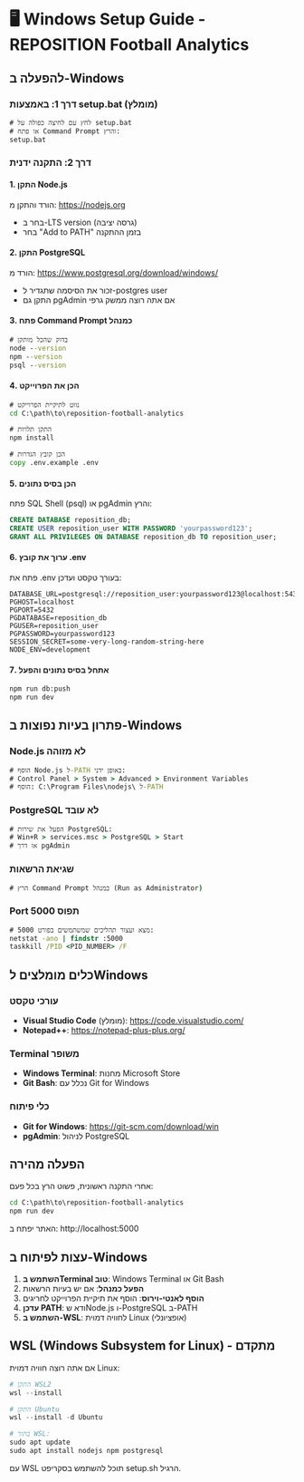 # 🖥️ Windows Setup Guide - REPOSITION Football Analytics

## להפעלה ב-Windows

### דרך 1: באמצעות setup.bat (מומלץ)
```cmd
# לחץ עם לחיצה כפולה על setup.bat
# או פתח Command Prompt והרץ:
setup.bat
```

### דרך 2: התקנה ידנית

#### 1. התקן Node.js
הורד והתקן מ: https://nodejs.org
- בחר ב-LTS version (גרסה יציבה)
- בחר "Add to PATH" בזמן ההתקנה

#### 2. התקן PostgreSQL
הורד מ: https://www.postgresql.org/download/windows/
- זכור את הסיסמה שתגדיר ל-postgres user
- התקן גם pgAdmin אם אתה רוצה ממשק גרפי

#### 3. פתח Command Prompt כמנהל
```cmd
# בדוק שהכל מותקן
node --version
npm --version
psql --version
```

#### 4. הכן את הפרוייקט
```cmd
# נווט לתיקיית הפרוייקט
cd C:\path\to\reposition-football-analytics

# התקן תלויות
npm install

# הכן קובץ הגדרות
copy .env.example .env
```

#### 5. הכן בסיס נתונים
פתח SQL Shell (psql) או pgAdmin והרץ:
```sql
CREATE DATABASE reposition_db;
CREATE USER reposition_user WITH PASSWORD 'yourpassword123';
GRANT ALL PRIVILEGES ON DATABASE reposition_db TO reposition_user;
```

#### 6. ערוך את קובץ .env
פתח את .env בעורך טקסט ועדכן:
```
DATABASE_URL=postgresql://reposition_user:yourpassword123@localhost:5432/reposition_db
PGHOST=localhost
PGPORT=5432
PGDATABASE=reposition_db
PGUSER=reposition_user
PGPASSWORD=yourpassword123
SESSION_SECRET=some-very-long-random-string-here
NODE_ENV=development
```

#### 7. אתחל בסיס נתונים והפעל
```cmd
npm run db:push
npm run dev
```

## פתרון בעיות נפוצות ב-Windows

### Node.js לא מזוהה
```cmd
# הוסף Node.js ל-PATH באופן ידני:
# Control Panel > System > Advanced > Environment Variables
# הוסף: C:\Program Files\nodejs\ ל-PATH
```

### PostgreSQL לא עובד
```cmd
# הפעל את שירות PostgreSQL:
# Win+R > services.msc > PostgreSQL > Start
# או דרך pgAdmin
```

### שגיאת הרשאות
```cmd
# הרץ Command Prompt כמנהל (Run as Administrator)
```

### Port 5000 תפוס
```cmd
# מצא ועצור תהליכים שמשתמשים בפורט 5000:
netstat -ano | findstr :5000
taskkill /PID <PID_NUMBER> /F
```

## כלים מומלצים לWindows

### עורכי טקסט
- **Visual Studio Code** (מומלץ): https://code.visualstudio.com/
- **Notepad++**: https://notepad-plus-plus.org/

### Terminal משופר
- **Windows Terminal**: מחנות Microsoft Store
- **Git Bash**: נכלל עם Git for Windows

### כלי פיתוח
- **Git for Windows**: https://git-scm.com/download/win
- **pgAdmin**: לניהול PostgreSQL

## הפעלה מהירה

אחרי התקנה ראשונית, פשוט הרץ בכל פעם:
```cmd
cd C:\path\to\reposition-football-analytics
npm run dev
```

האתר יפתח ב: http://localhost:5000

## עצות לפיתוח ב-Windows

1. **השתמש בTerminal טוב**: Windows Terminal או Git Bash
2. **הפעל כמנהל**: אם יש בעיות הרשאות
3. **הוסף לאנטי-וירוס**: הוסף את תיקיית הפרוייקט לחריגים
4. **עדכן PATH**: ודא שNode.js ו-PostgreSQL ב-PATH
5. **השתמש ב-WSL**: לחוויה דמוית Linux (אופציונלי)

## WSL (Windows Subsystem for Linux) - מתקדם

אם אתה רוצה חוויה דמוית Linux:
```powershell
# התקן WSL2
wsl --install

# התקן Ubuntu
wsl --install -d Ubuntu

# בתוך WSL:
sudo apt update
sudo apt install nodejs npm postgresql
```

עם WSL תוכל להשתמש בסקריפט setup.sh הרגיל.